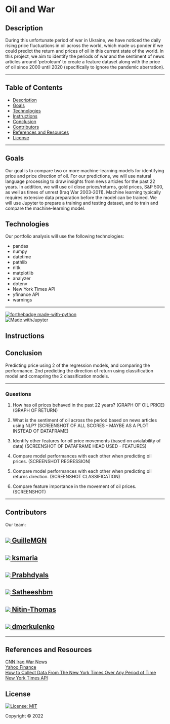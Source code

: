 # Oil and War

## Description

During this unfortunate period of war in Ukraine, we have noticed the daily rising price fluctuations in oil across the world, which made us ponder if we could predict the return and prices of oil in this current state of the world.
In this project, we aim to identify the periods of war and the sentiment of news articles around ‘petroleum’ to create a feature dataset along with the price of oil since 2000 until 2020 (specifically to ignore the pandemic aberration).

---
## Table of Contents
* [Description](#description)
* [Goals](#goals)
* [Technologies](#technologies)
* [Instructions](#instructions)
* [Conclusion](#conclusion)
* [Contributors](#contributors)
* [References and Resources](#references-and-resources)
* [License](#license)

---
## Goals
Our goal is to compare two or more machine-learning models for identifying price and price direction of oil. For our predictions, we will use natural language processing to draw insights from news articles for the past 22 years. In addition, we will use oil close prices/returns, gold prices, S&P 500, as well as times of unrest (Iraq War 2003-2011). Machine learning typically requires extensive data preparation before the model can be trained. We will use Jupyter to prepare a training and testing dataset, and to train and compare the machine-learning model.

## Technologies
Our portfolio analysis will use the following technologies: 
* pandas
* numpy
* datetime
* pathlib
* nltk
* matplotlib
* analyzer
* dotenv
* New York Times API 
* yfinance API
* warnings

---
[![forthebadge made-with-python](https://forthebadge.com/images/badges/made-with-python.svg)](https://www.python.org/) </br>
[![Made withJupyter](https://img.shields.io/badge/Made%20with-Jupyter-orange?style=for-the-badge&logo=Jupyter)](https://jupyter.org/try) </br>

## Instructions


## Conclusion
Predicting price using 2 of the regression models, and comparing the performance. 2nd predicting the direction of return using classification model and comapring the 2 classification models. 

---
### Questions

1. How has oil prices behaved in the past 22 years?
(GRAPH OF OIL PRICE)(GRAPH OF RETURN)

2. What is the sentiment of oil across the period based on news articles using NLP?
(SCREENSHOT OF ALL SCORES - MAYBE AS A PLOT INSTEAD OF DATAFRAME)

3. Identify other features for oil price movements (based on avialability of data)
(SCREENSHOT OF DATAFRAME HEAD USED - FEATURES)

4. Compare model performances with each other when predicting oil prices. 
(SCREENSHOT REGRESSION)

5. Compare model performances with each other when predicting oil returns direction. 
(SCREENSHOT CLASSIFICATION)

6. Compare feature importance in the movement of oil prices. 
(SCREENSHOT)

---

## Contributors
Our team: 
<h2><a href="https://github.com/GuilleMGN"><img src="https://avatars.githubusercontent.com/u/73862470?s=60&v=4" /> GuilleMGN</a></h2>

<h2><a href="https://github.com/ksmaria"><img src="https://avatars.githubusercontent.com/u/93277973?s=60&v=4" /> ksmaria</a></h2>

<h2><a href="https://github.com/Prabhdyals"><img src="https://avatars.githubusercontent.com/u/93745962?s=60&v=4" /> Prabhdyals</a></h2>

<h2><a href="https://github.com/Satheeshbm"><img src="https://avatars.githubusercontent.com/u/92489132?s=60&v=4" /> Satheeshbm</a></h2>

<h2><a href="https://github.com/Nitin-Thomas"><img src="https://avatars.githubusercontent.com/u/93697349?s=60&v=4" /> Nitin-Thomas</a></h2>

<h2><a href="https://github.com/dmerkulenko"><img src="https://avatars.githubusercontent.com/u/93617615?s=60&v=4" /> dmerkulenko</a></h2>

---
## References and Resources
[CNN Iraq War News](https://edition.cnn.com/2013/03/19/opinion/iraq-war-oil-juhasz/index.html ) <br />
[Yahoo Finance](https://ca.finance.yahoo.com/ ) <br />
[How to Collect Data From The New York Times Over Any Period of Time](https://towardsdatascience.com/collecting-data-from-the-new-york-times-over-any-period-of-time-3e365504004 ) <br />
[New York Times API](https://developer.nytimes.com/apis ) <br />


## License
[![License: MIT](https://img.shields.io/badge/License-MIT-yellow.svg)](https://opensource.org/licenses/MIT)

Copyright © 2022